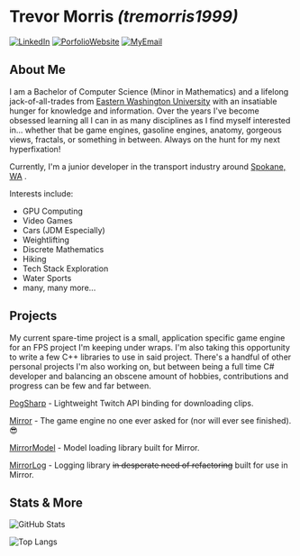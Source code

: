 # Trevor Morris *(tremorris1999)*
[![LinkedIn](https://img.shields.io/badge/LinkedIn-0077B5?style=for-the-badge&logo=linkedin&logoColor=white)](https://www.linkedin.com/in/trevor-a-morris/)
[![PorfolioWebsite](https://img.shields.io/badge/website-000000?style=for-the-badge&logo=About.me&logoColor=white)]()
[![MyEmail](https://img.shields.io/badge/Gmail-D14836?style=for-the-badge&logo=gmail&logoColor=white)](mailto:trevormorrisdev@gmail.com)

## About Me
I am a Bachelor of Computer Science (Minor in Mathematics) and a lifelong jack-of-all-trades from [Eastern Washington University](https://www.ewu.edu/) with an insatiable hunger for knowledge and information. Over the years I've become obsessed learning all I can in as many disciplines as I find myself interested in... whether that be game engines, gasoline engines, anatomy, gorgeous views, fractals, or something in between. Always on the hunt for my next hyperfixation!

Currently, I'm a junior developer in the transport industry around [Spokane, WA](https://en.wikipedia.org/wiki/Spokane,_Washington) .

Interests include:
- GPU Computing
- Video Games
- Cars (JDM Especially)
- Weightlifting
- Discrete Mathematics
- Hiking
- Tech Stack Exploration
- Water Sports
- many, many more...

## Projects
My current spare-time project is a small, application specific game engine for an FPS project I'm keeping under wraps. I'm also taking this opportunity to write a few C++ libraries to use in said project. There's a handful of other personal projects I'm also working on, but between being a full time C# developer and balancing an obscene amount of hobbies, contributions and progress can be few and far between.

[PogSharp](https://github.com/tremorris1999/PogSharp) - Lightweight Twitch API binding for downloading clips.

[Mirror](https://github.com/tremorris1999/Mirror) - The game engine no one ever asked for (nor will ever see finished). 😎

[MirrorModel](https://github.com/tremorris1999/MirrorModel) - Model loading library built for Mirror.

[MirrorLog](https://github.com/tremorris1999/MirrorLog) - Logging library ~~in desperate need of refactoring~~ built for use in Mirror.

## Stats & More

![GitHub Stats](https://github-readme-stats.vercel.app/api?username=tremorris1999&count_private=false&theme=dracula)

![Top Langs](https://github-readme-stats.vercel.app/api/top-langs/?username=tremorris1999&layout=dracula)
